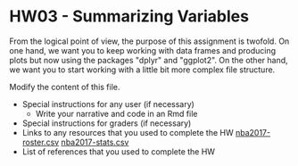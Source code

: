 # HW03 - Summarizing Variables

From the logical point of view, the purpose of this assignment is twofold. On one hand, we want you to keep working
with data frames and producing plots but now using the packages "dplyr" and "ggplot2". On the other hand, we want you
to start working with a little bit more complex file structure.

Modify the content of this file.

- Special instructions for any user (if necessary)
  * Write your narrative and code in an Rmd file
- Special instructions for graders (if necessary)
- Links to any resources that you used to complete the HW
[nba2017-roster.csv](https://raw.githubusercontent.com/ucb-stat133/stat133-fall-2017/master/data/nba2017-roster.csv)
[nba2017-stats.csv](https://raw.githubusercontent.com/ucb-stat133/stat133-fall-2017/master/data/nba2017-stats.csv)
- List of references that you used to complete the HW
